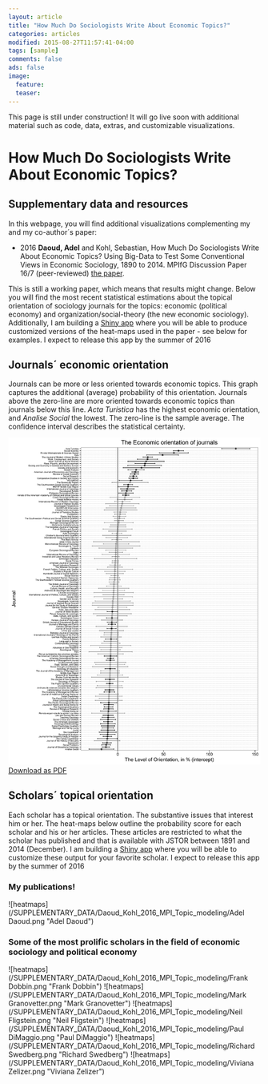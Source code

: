 ```yaml
---
layout: article
title: "How Much Do Sociologists Write About Economic Topics?"
categories: articles
modified: 2015-08-27T11:57:41-04:00
tags: [sample]
comments: false
ads: false
image:
  feature: 
  teaser: 
---
```



This page is still under construction! It will go live soon with additional material such as code, data, extras, and customizable visualizations.  

# How Much Do Sociologists Write About Economic Topics? 
## Supplementary data and resources

In this webpage, you will find additional visualizations complementing my and my co-author´s paper:

* 2016 **Daoud, Adel** and Kohl, Sebastian, How Much Do Sociologists Write About Economic Topics? Using Big-Data to Test Some Conventional Views in Economic Sociology, 1890 to 2014. MPIfG Discussion Paper 16/7 (peer-reviewed)
[the paper](http://www.mpifg.de/pu/mpifg_dp/dp16-7.pdf).

This is still a working paper, which means that results might change. Below you will find the most recent statistical estimations about the topical orientation of sociology journals for the topics: economic (political economy) and organization/social-theory (the new economic sociology). Additionally, I am building a [Shiny app](http://shiny.rstudio.com/) where you will be able to produce customized versions of the heat-maps used in the paper - see below for examples. I expect to release this app by the summer of 2016

## Journals´ economic orientation 
Journals can be more or less oriented towards economic topics. This graph captures the additional (average) probability of this orientation. Journals above the zero-line are more oriented towards economic topics than journals below this line. *Acta Turistica* has the highest economic orientation, and *Analise Social* the lowest. The zero-line is the sample average. The confidence interval describes the statistical certainty. 

![caterpillar](/SUPPLEMENTARY_DATA/Daoud_Kohl_2016_MPI_Topic_modeling/economic-intercept-catterpillar.png)
[Download as PDF](/SUPPLEMENTARY_DATA/Daoud_Kohl_2016_MPI_Topic_modeling/economic-intercept-catterpillar.pdf)

## Scholars´ topical orientation 
Each scholar has a topical orientation. The substantive issues that interest him or her. The heat-maps below outline the probability score for each scholar and his or her articles. These articles are restricted to what the scholar has published and that is available with JSTOR between 1891 and 2014 (December). I am building a [Shiny app](http://shiny.rstudio.com/) where you will be able to customize these output for your favorite scholar. I expect to release this app by the summer of 2016

### My publications!
![heatmaps](/SUPPLEMENTARY_DATA/Daoud_Kohl_2016_MPI_Topic_modeling/Adel Daoud.png "Adel Daoud")

### Some of the most prolific scholars in the field of economic sociology and political economy 
![heatmaps](/SUPPLEMENTARY_DATA/Daoud_Kohl_2016_MPI_Topic_modeling/Frank Dobbin.png "Frank Dobbin")
![heatmaps](/SUPPLEMENTARY_DATA/Daoud_Kohl_2016_MPI_Topic_modeling/Mark Granovetter.png "Mark Granovetter")
![heatmaps](/SUPPLEMENTARY_DATA/Daoud_Kohl_2016_MPI_Topic_modeling/Neil Fligstein.png "Neil Fligstein")
![heatmaps](/SUPPLEMENTARY_DATA/Daoud_Kohl_2016_MPI_Topic_modeling/Paul DiMaggio.png "Paul DiMaggio")
![heatmaps](/SUPPLEMENTARY_DATA/Daoud_Kohl_2016_MPI_Topic_modeling/Richard Swedberg.png "Richard Swedberg")
![heatmaps](/SUPPLEMENTARY_DATA/Daoud_Kohl_2016_MPI_Topic_modeling/Viviana Zelizer.png "Viviana Zelizer")
